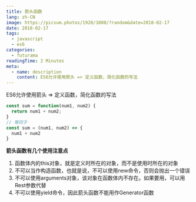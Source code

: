 ```yaml
---
title: 箭头函数
lang: zh-CN
image: https://picsum.photos/1920/1080/?random&date=2018-02-17
date: 2018-02-17
tags:
  - javascript
  - es6
categories:
  - futurama
readingTime: 2 Minutes
meta:
  - name: description
    content: ES6允许使用箭头 => 定义函数，简化函数的写法
--- 
```


ES6允许使用箭头 => 定义函数，简化函数的写法

<!-- more -->

``` js
const sum = function(num1, num2) {
  return num1 + num2;
}
// 等同于
const sum = (num1, num2) => {
  num1 + num2
}
```

**箭头函数有几个使用注意点**

1. 函数体内的this对象，就是定义时所在的对象，而不是使用时所在的对象
2. 不可以当作构造函数，也就是说，不可以使用new命令，否则会抛出一个错误
3. 不可以使用arguments对象，该对象在函数体内不存在。如果要用，可以用Rest参数代替
4. 不可以使用yield命令，因此箭头函数不能用作Generator函数